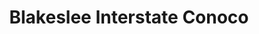 ---
title: "Blakeslee Interstate Conoco"
url: /blakeslee/blakeslee-interstate-conoco/
shop: Lebensmittel
---